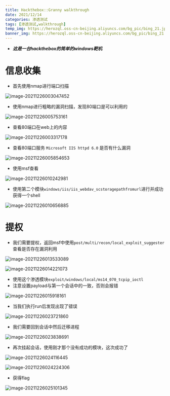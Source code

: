 ```yaml
---
title: Hackthebox::Granny walkthrough
date: 2021/12/14
categories: 渗透测试
tags: [渗透测试,walkthrough]
temp_img: https://herozql.oss-cn-beijing.aliyuncs.com/bg_pic/bing_21.jpg
banner_img: https://herozql.oss-cn-beijing.aliyuncs.com/bg_pic/bing_21.jpg
---
```




- ***这是一台hackthebox的简单的windows靶机***

#  信息收集

- 首先使用nmap进行端口扫描

![image-20211226003047452](https://herozql.oss-cn-beijing.aliyuncs.com/main/image-20211226003047452.png)

- 使用nmap进行粗略的漏洞扫描，发现80端口是可以利用的

![image-20211226005753161](https://herozql.oss-cn-beijing.aliyuncs.com/main/image-20211226005753161.png)

- 查看80端口在web上的内容

![image-20211226003317178](https://herozql.oss-cn-beijing.aliyuncs.com/main/image-20211226003317178.png)

- 查看80端口服务 `Microsoft IIS httpd 6.0` 是否有什么漏洞

![image-20211226005854653](https://herozql.oss-cn-beijing.aliyuncs.com/main/image-20211226005854653.png)

- 使用msf查看

![image-20211226010242981](https://herozql.oss-cn-beijing.aliyuncs.com/main/image-20211226010242981.png)

- 使用第二个模块`windows/iis/iis_webdav_scstoragepathfromurl`进行并成功获得一个shell

![image-20211226010656885](https://herozql.oss-cn-beijing.aliyuncs.com/main/image-20211226010656885.png)

# 提权

- 我们需要提权，返回msf中使用`post/multi/recon/local_exploit_suggester`查看是否存在漏洞利用

![image-20211226013533089](https://herozql.oss-cn-beijing.aliyuncs.com/main/image-20211226013533089.png)

![image-20211226014221073](https://herozql.oss-cn-beijing.aliyuncs.com/main/image-20211226014221073.png)

- 使用这个渗透模块`exploit/windows/local/ms14_070_tcpip_ioctl`
- 注意设置payload与第一个会话中的一致，否则会报错

![image-20211226015918161](https://herozql.oss-cn-beijing.aliyuncs.com/main/image-20211226015918161.png)

- 当我们执行run后发现出现了错误

![image-20211226023721860](https://herozql.oss-cn-beijing.aliyuncs.com/main/image-20211226023721860.png)

- 我们需要回到会话中然后迁移进程

![image-20211226023838691](https://herozql.oss-cn-beijing.aliyuncs.com/main/image-20211226023838691.png)

- 再次挂起会话，使用刚才那个没有成功的模块，这次成功了

![image-20211226024116445](https://herozql.oss-cn-beijing.aliyuncs.com/main/image-20211226024116445.png)

![image-20211226024224306](https://herozql.oss-cn-beijing.aliyuncs.com/main/image-20211226024224306.png)

- 获得flag

![image-20211226025101345](https://herozql.oss-cn-beijing.aliyuncs.com/main/image-20211226025101345.png)

